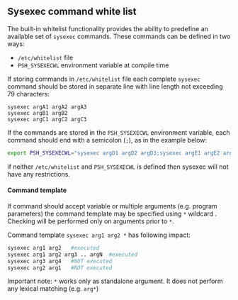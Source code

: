 ## Sysexec command white list

The built-in whitelist functionality provides the ability to predefine an available set of `sysexec` commands. These commands can be defined in two ways: 
- `/etc/whitelist` file
- `PSH_SYSEXECWL` environment variable at compile time

If storing commands in `/etc/whitelist` file each complete `sysexec` command should be stored in separate line with line length not exceeding 79 characters:

    sysexec argA1 argA2 argA3
    sysexec argB1 argB2
    sysexec argC1 argC2 argC3

If the commands are stored in the `PSH_SYSEXECWL` environment variable, each command should end with a semicolon (`;`), as in the example below:

```bash
export PSH_SYSEXECWL="sysexec argD1 argD2 argD3;sysexec argE1 argE2 argE3;sysexec argF1 argF2"
```
if neither `/etc/whitelist` and `PSH_SYSEXECWL` is defined then sysexec will not have any restrictions.

#### Command template
If command should accept variable or multiple arguments (e.g. program parameters) the command template may be specified using `*` wildcard . Checking will be performed only on arguments prior to `*`.

Command template `sysexec arg1 arg2 *` has following impact:
```bash
sysexec arg1 arg2	#executed
sysexec arg1 arg2 arg3 .. argN	#executed
sysexec arg3 arg4	#NOT executed
sysexec arg2 arg1	#NOT executed
```
Important note: `*` works only as standalone argument. It does not perform any lexical matching (e.g. `arg*`)
